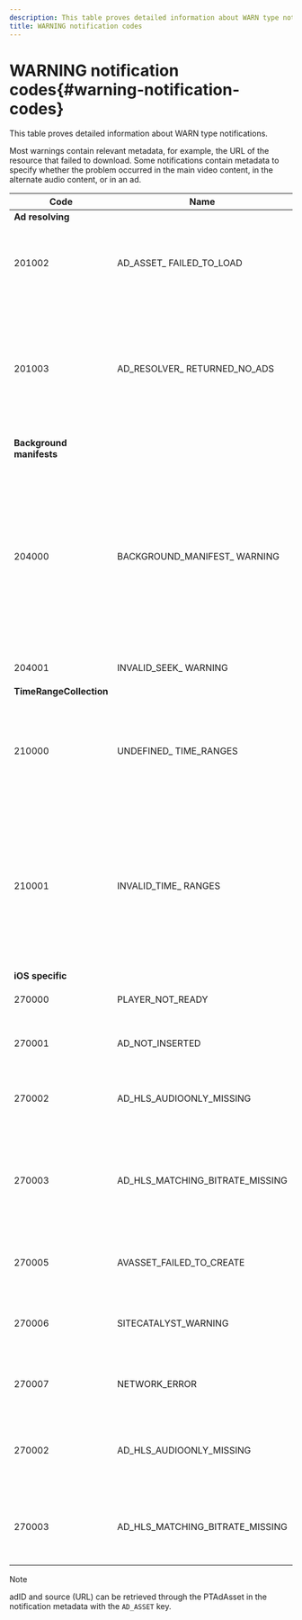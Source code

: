 ```yaml
---
description: This table proves detailed information about WARN type notifications.
title: WARNING notification codes
---
```


# WARNING notification codes{#warning-notification-codes}

This table proves detailed information about WARN type notifications.

<!--<a id="section_F25366B6703040E3ADA993C113618F01"></a>-->

Most warnings contain relevant metadata, for example, the URL of the resource that failed to download. Some notifications contain metadata to specify whether the problem occurred in the main video content, in the alternate audio content, or in an ad. 

<table frame="all" colsep="1" rowsep="1" id="table_C24772DF203B4DB2ACE6B475698C4C58"> 
 <thead> 
  <tr rowsep="1"> 
   <th colname="1" class="entry"> Code </th> 
   <th colname="2" class="entry"> Name </th> 
   <th colname="3" class="entry"> InnerNotification </th> 
   <th colname="4" class="entry"> Metadata Keys </th> 
   <th colname="5" class="entry"> Comments </th> 
  </tr> 
 </thead>
 <tbody> 
  <tr rowsep="1"> 
   <td colname="1"><b>Ad resolving</b> </td> 
   <td colname="2"> </td>
   <td colname="3"> </td>
   <td colname="4"> </td>
   <td colname="5"> </td>
  </tr> 
  <tr rowsep="1"> 
   <td colname="1"><span class="codeph"> 201002</span> </td> 
   <td colname="2"><span class="codeph"> AD_ASSET_ FAILED_TO_LOAD</span> </td> 
   <td colname="3"> <p>None </p> </td> 
   <td colname="4"><span class="codeph"> AD_ASSET, INTERNAL_ERROR</span> </td> 
   <td colname="5"> <p>An error has occurred when trying to load an ad creative. </p> </td> 
  </tr> 
  <tr rowsep="1"> 
   <td colname="1"><span class="codeph"> 201003</span> </td> 
   <td colname="2"><span class="codeph"> AD_RESOLVER_ RETURNED_NO_ADS</span> </td> 
   <td colname="3"> <p>None </p> </td> 
   <td colname="4"><span class="codeph"> INTERNAL_ERROR, AD_ID,DESCRIPTION</span> </td> 
   <td colname="5"> <p>Ad resolving failed because of an invalid VAST URL or because no ad was returned from the VAST wrapper. </p> </td> 
  </tr> 
  <tr rowsep="1"> 
   <td colname="1"><b>Background manifests</b> </td> 
   <td colname="2"> </td>
   <td colname="3"> </td>
   <td colname="4"> </td>
   <td colname="5"> </td>
  </tr> 
  <tr rowsep="1"> 
   <td colname="1"><span class="codeph"> 204000 </span> </td> 
   <td colname="2"><span class="codeph"> BACKGROUND_MANIFEST_ WARNING</span> </td> 
   <td colname="3"> <p>None </p> </td> 
   <td colname="4"><span class="codeph"> BACKGROUND_MANIFEST_ WARNING_ERROR</span> <span class="codeph"> BACKGROUND_MANIFEST_ WARNING_NAME</span> <span class="codeph"> DESCRIPTION</span> </td> 
   <td colname="5"> <p> Error in background manifest download. Any issue in updating the background manifest is dispatched as a TVSDK warning and does not cause the playback to stop. </p> </td> 
  </tr> 
  <tr rowsep="1"> 
   <td colname="1"><span class="codeph"> 204001 </span> </td> 
   <td colname="2"><span class="codeph"> INVALID_SEEK_ WARNING</span> </td> 
   <td colname="3"> <p>None </p> </td> 
   <td colname="4"><span class="codeph"> DESCRIPTION</span> </td> 
   <td colname="5"> <p></p> </td> 
  </tr> 
  <tr rowsep="1"> 
   <td colname="1"><b>TimeRangeCollection</b> </td> 
   <td colname="2"> </td>
   <td colname="3"> </td>
   <td colname="4"> </td>
   <td colname="5"> </td>
  </tr> 
  <tr rowsep="1"> 
   <td colname="1"><span class="codeph"> 210000 </span> </td> 
   <td colname="2"><span class="codeph"> UNDEFINED_ TIME_RANGES </span> </td> 
   <td colname="3"> <p>None </p> </td> 
   <td colname="4"> None </td> 
   <td colname="5"> The ad signaling mode is defined as custom ranges but there are not any ranges defined. </td> 
  </tr> 
  <tr rowsep="1"> 
   <td colname="1"><span class="codeph"> 210001 </span> </td> 
   <td colname="2"><span class="codeph"> INVALID_TIME_ RANGES </span> </td> 
   <td colname="3"> <p>None </p> </td> 
   <td colname="4"><span class="codeph"> DESCRIPTION </span> </td> 
   <td colname="5"> <p> One or more time ranges are invalid and will be ignored or modified. </p> <p> DESCRIPTION is a string containing description of the invalid ranges. </p> </td> 
  </tr> 
  <tr rowsep="1"> 
   <td colname="1"><b>iOS specific</b> </td> 
   <td colname="2"> </td>
   <td colname="3"> </td>
   <td colname="4"> </td>
   <td colname="5"> </td>
  </tr> 
  <tr rowsep="1"> 
   <td colname="1"><span class="codeph"> 270000 </span> </td> 
   <td colname="2"><span class="codeph"> PLAYER_NOT_READY </span> </td> 
   <td colname="3"> <p>None </p> </td> 
   <td colname="4"><span class="codeph"> DESCRIPTION </span> </td> 
   <td colname="5"> </td> 
  </tr> 
  <tr rowsep="1"> 
   <td colname="1"><span class="codeph"> 270001 </span> </td> 
   <td colname="2"><span class="codeph"> AD_NOT_INSERTED </span> </td> 
   <td colname="3"> <p>None </p> </td> 
   <td colname="4"> <p>None </p> </td> 
   <td colname="5"> <p>AD was not inserted on the stream. </p> </td> 
  </tr> 
  <tr rowsep="1"> 
   <td colname="1"><span class="codeph"> 270002 </span> </td> 
   <td colname="2"><span class="codeph"> AD_HLS_AUDIOONLY_MISSING </span> </td> 
   <td colname="3"><span class="codeph"> AD_NOT_INSERTED </span> </td> 
   <td colname="4"> <p>None </p> </td> 
   <td colname="5"> <p>Ad does not contain Audio Only Stream </p> </td> 
  </tr> 
  <tr rowsep="1"> 
   <td colname="1"><span class="codeph"> 270003 </span> </td> 
   <td colname="2"><span class="codeph"> AD_HLS_MATCHING_BITRATE_MISSING </span> </td> 
   <td colname="3"><span class="codeph"> AD_NOT_INSERTED </span> </td> 
   <td colname="4"> <p>None </p> </td> 
   <td colname="5"> <p>No matching ad stream found for content's current bitrate. </p> <p>&nbsp; </p> </td> 
  </tr> 
  <tr rowsep="1"> 
   <td colname="1"><span class="codeph"> 270005 </span> </td> 
   <td colname="2"><span class="codeph"> AVASSET_FAILED_TO_CREATE </span> </td> 
   <td colname="3"><span class="codeph"> PLAYBACK_ERROR </span> </td> 
   <td colname="4"> <p>None </p> </td> 
   <td colname="5"> <p>Error at creating the AVAsset. </p> </td> 
  </tr> 
  <tr rowsep="1"> 
   <td colname="1"><span class="codeph"> 270006 </span> </td> 
   <td colname="2"><span class="codeph"> SITECATALYST_WARNING </span> </td> 
   <td colname="3"> <p>None </p> </td> 
   <td colname="4"><span class="codeph"> DESCRIPTION </span> </td> 
   <td colname="5"> <p>Warning: See sitecatalyst warning description. </p> </td> 
  </tr> 
  <tr rowsep="1"> 
   <td colname="1"><span class="codeph"> 270007 </span> </td> 
   <td colname="2"><span class="codeph"> NETWORK_ERROR </span> </td> 
   <td colname="3"> <p>None </p> </td> 
   <td colname="4"><span class="codeph"> URL </span> </td> 
   <td colname="5"> <p>Error getting data from the network. </p> </td> 
  </tr> 
  <tr rowsep="1"> 
   <td colname="1"><span class="codeph"> 270002</span> </td> 
   <td colname="2"><span class="codeph"> AD_HLS_AUDIOONLY_MISSING</span> </td> 
   <td colname="3"> <p>None </p> </td> 
   <td colname="4"><span class="codeph"> AD_ASSET</span> </td> 
   <td colname="5"> <p>The audio for this ad cannot be heard because it is missing </p> </td> 
  </tr> 
  <tr rowsep="1"> 
   <td colname="1"><span class="codeph"> 270003</span> </td> 
   <td colname="2"><span class="codeph"> AD_HLS_MATCHING_BITRATE_MISSING</span> </td> 
   <td colname="3"> <p>None </p> </td> 
   <td colname="4"><span class="codeph"> AD_ASSET</span> </td> 
   <td colname="5"> <p>The matching bitrate is missing. </p> <p>&nbsp; </p>
    <!-- workaround for PDF having too much negative kerning in column 2 --> </td> 
  </tr> 
 </tbody> 
</table>

 >[!NOTE]
 >
 >adID and source (URL) can be retrieved through the PTAdAsset in the notification metadata with the `AD_ASSET` key. 
